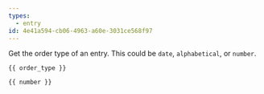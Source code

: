 ```yaml
---
types:
  - entry
id: 4e41a594-cb06-4963-a60e-3031ce568f97
---
```

Get the order type of an entry. This could be `date`, `alphabetical`, or `number`.

```
{{ order_type }}
```

``` .language-output
{{ number }}
```
